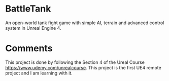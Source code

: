 # BattleTank
An open-world tank fight game with simple AI, terrain and advanced control system in Unreal Engine 4.

# Comments
This project is done by following the Section 4 of the Ureal Course https://www.udemy.com/unrealcourse.
This project is the first UE4 remote project and I am learning with it.

